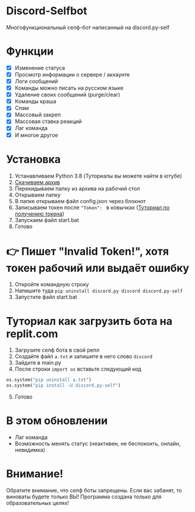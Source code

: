 # Discord-Selfbot
Многофункциональный селф-бот написанный на discord.py-self

# Функции
- [x] Изменение статуса
- [x] Просмотр информации о сервере / аккаунте
- [x] Логи сообщений
- [x] Команды можно писать на русском языке
- [x] Удаление своих сообщений (purge/clear)
- [x] Команды краша
- [x] Спам
- [x] Массовый закреп
- [x] Массовая ставка реакций
- [x] Лаг команда
- [x] И многое другое

# Установка
1. Устанавливаем Python 3.8 (Туториалы вы можете найти в ютубе)
2. [Скачиваем архив](https://github.com/Its-LALOL/Discord-Selfbot/archive/refs/heads/main.zip)
3. Перекидываем папку из архива на рабочий стол
4. Открываем папку
5. В папке открываем файл config.json через блокнот
6. Записываем токен после `"Token": ` в ковычках ([Туториал по получению токена](https://youtu.be/CE1_h7nKJx0))
7. Запускаем файл start.bat
8. Готово

# 👉 Пишет "Invalid Token!", хотя токен рабочий или выдаёт ошибку
1. Откройте командную строку
2. Напишите туда `pip uninstall discord.py discord discord.py-self`
3. Запустите файл start.bat

# Туториал как загрузить бота на replit.com
1. Загрузите селф бота в свой репл
2. Создайте файл `a.txt` и запишите в него слово `discord`
3. Зайдите в main.py
4. После строки `import os` вставьте следующий код
```python
os.system("pip uninstall a.txt")
os.system("pip install -U discord.py-self")
```
5. Готово

# В этом обновлении
- Лаг команда
- Возможность менять статус (неактивен, не беспокоить, онлайн, невидимка)

# Внимание!
Обратите внимание, что селф боты запрещены. Если вас забанят, то виноваты будете только ВЫ!
Программа создана только для образовательных целях!
